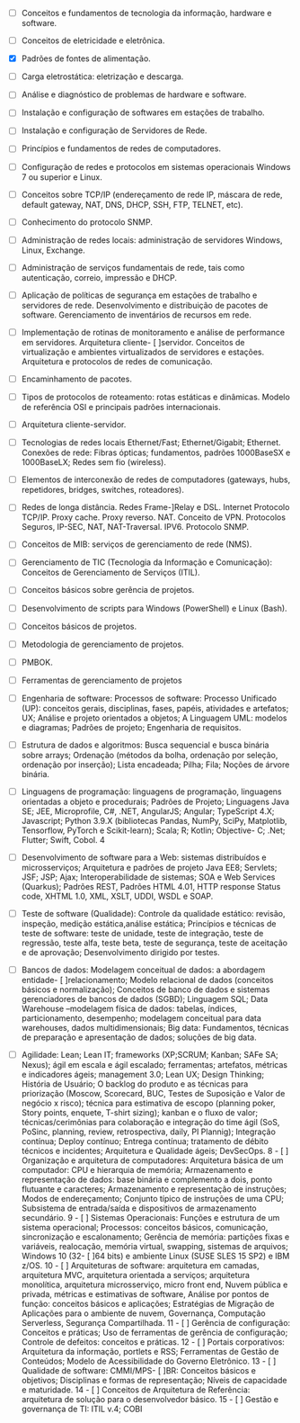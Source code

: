 - [ ] Conceitos e fundamentos de tecnologia da informação, hardware e software. 
- [ ] Conceitos de eletricidade e eletrônica. 
- [x] Padrões de fontes de alimentação. 
- [ ]  Carga eletrostática: eletrização e descarga. 
- [ ]  Análise e diagnóstico de problemas de hardware e software. 
- [ ] Instalação e configuração de softwares em estações de trabalho. 
- [ ]  Instalação e configuração de Servidores de Rede. 
- [ ] Princípios e fundamentos de redes de computadores. 
- [ ]  Configuração de redes e protocolos em sistemas operacionais Windows 7 ou superior e Linux. 
- [ ]  Conceitos sobre TCP/IP (endereçamento de rede IP, máscara de rede, default gateway, NAT, DNS, DHCP, SSH, FTP, TELNET, etc). 
- [ ] Conhecimento do protocolo SNMP. 
- [ ] Administração de redes locais: administração de servidores Windows, Linux, Exchange.
- [ ] Administração de serviços fundamentais de rede, tais como autenticação, correio, impressão e DHCP. 
- [ ] Aplicação de políticas de segurança em estações de trabalho e servidores de rede. Desenvolvimento e distribuição de pacotes de software. Gerenciamento de inventários de recursos em rede. 
- [ ] Implementação de rotinas de monitoramento e análise de performance em servidores. Arquitetura cliente- [ ]servidor. Conceitos de virtualização e ambientes virtualizados de servidores e estações. Arquitetura e protocolos de redes de comunicação.
- [ ]  Encaminhamento de pacotes. 
- [ ]  Tipos de protocolos de roteamento: rotas estáticas e dinâmicas. Modelo de referência OSI e principais padrões internacionais. 
- [ ]  Arquitetura cliente-servidor.
- [ ]  Tecnologias de redes locais Ethernet/Fast; Ethernet/Gigabit; Ethernet. Conexões de rede: Fibras ópticas; fundamentos, padrões 1000BaseSX e 1000BaseLX; Redes sem fio (wireless). 
- [ ]  Elementos de interconexão de redes de computadores (gateways, hubs, repetidores, bridges, switches, roteadores). 
- [ ]  Redes de longa distância. Redes Frame-]Relay e DSL. Internet Protocolo TCP/IP. Proxy cache. Proxy reverso. NAT. Conceito de VPN. Protocolos Seguros, IP-SEC, NAT, NAT-Traversal. IPV6. Protocolo SNMP. 
- [ ] Conceitos de MIB: serviços de gerenciamento de rede (NMS). 
- [ ]  Gerenciamento de TIC (Tecnologia da Informação e Comunicação): Conceitos de Gerenciamento de Serviços (ITIL). 
- [ ]  Conceitos básicos sobre gerência de projetos.
- [ ]  Desenvolvimento de scripts para Windows (PowerShell) e Linux (Bash).
- [ ]  Conceitos básicos de projetos. 
- [ ]  Metodologia de gerenciamento de projetos. 
- [ ]  PMBOK.
- [ ]  Ferramentas de gerenciamento de projetos

- [ ] Engenharia de software: Processos de software: Processo Unificado (UP): conceitos gerais, disciplinas, fases, papéis, atividades e artefatos; UX;
Análise e projeto orientados a objetos; A Linguagem UML: modelos e diagramas; Padrões de projeto; Engenharia de requisitos. 
- [ ] Estrutura de
dados e algoritmos: Busca sequencial e busca binária sobre arrays; Ordenação (métodos da bolha, ordenação por seleção, ordenação por inserção);
Lista encadeada; Pilha; Fila; Noções de árvore binária.
- [ ] Linguagens de programação: linguagens de programação, linguagens orientadas a objeto
e procedurais; Padrões de Projeto; Linguagens Java SE; JEE, Microprofile, C#, .NET, AngularJS; Angular; TypeScript 4.X; Javascript; Python 3.9.X (bibliotecas Pandas, NumPy, SciPy, Matplotlib, Tensorflow, PyTorch e Scikit-learn); Scala; R; Kotlin; Objective- C; .Net; Flutter; Swift, Cobol. 4 
- [ ] Desenvolvimento de software para a Web: sistemas distribuídos e microsserviços; Arquitetura e padrões de projeto Java EE8; Servlets; JSF; JSP;
Ajax; Interoperabilidade de sistemas; SOA e Web Services (Quarkus); Padrões REST, Padrões HTML 4.01, HTTP response Status code, XHTML
1.0, XML, XSLT, UDDI, WSDL e SOAP. 
- [ ] Teste de software (Qualidade): Controle da qualidade estático: revisão, inspeção, medição estática,análise estática; Princípios e técnicas de teste de software: teste de unidade, teste de integração, teste de regressão, teste alfa, teste beta, teste de segurança, teste de aceitação e de aprovação; Desenvolvimento dirigido por testes.
- [ ] Bancos de dados: Modelagem conceitual de dados: a abordagem entidade- [ ]relacionamento; Modelo relacional de dados (conceitos básicos e normalização); Conceitos de banco de dados e sistemas gerenciadores de bancos de dados (SGBD); Linguagem SQL; Data Warehouse –modelagem física de dados: tabelas, índices, particionamento, desempenho; modelagem conceitual para data warehouses, dados multidimensionais;
Big data: Fundamentos, técnicas de preparação e apresentação de dados; soluções de big data.  
- [ ] Agilidade: Lean; Lean IT; frameworks (XP;SCRUM; Kanban; SAFe SA; Nexus); ágil em escala e ágil escalado; ferramentas; artefatos, métricas e indicadores ágeis; management 3.0; Lean UX; Design Thinking; História de Usuário; O backlog do produto e as técnicas para priorização (Moscow, Scorecard, BUC, Testes de Suposição e
Valor de negócio x risco); técnica para estimativa de escopo (planning poker, Story points, enquete, T-shirt sizing); kanban e o fluxo de valor;
técnicas/cerimônias para colaboração e integração do time ágil (SoS, PoSinc, planning, review, retrospectiva, daily, PI Plannig); Integração contínua;
Deploy contínuo; Entrega contínua; tratamento de débito técnicos e incidentes; Arquitetura e Qualidade ágeis; DevSecOps. 8 - [ ] Organização e
arquitetura de computadores: Arquitetura básica de um computador: CPU e hierarquia de memória; Armazenamento e representação de dados: base
binária e complemento a dois, ponto flutuante e caracteres; Armazenamento e representação de instruções; Modos de endereçamento; Conjunto
típico de instruções de uma CPU; Subsistema de entrada/saída e dispositivos de armazenamento secundário. 9 - [ ] Sistemas Operacionais: Funções
e estrutura de um sistema operacional; Processos: conceitos básicos, comunicação, sincronização e escalonamento; Gerência de memória: partições
fixas e variáveis, realocação, memória virtual, swapping, sistemas de arquivos; Windows 10 (32- [ ]64 bits) e ambiente Linux (SUSE SLES 15 SP2) e
IBM z/OS. 10 - [ ] Arquiteturas de software: arquitetura em camadas, arquitetura MVC, arquitetura orientada a serviços; arquitetura monolítica,
arquitetura microsserviço, micro front end, Nuvem pública e privada, métricas e estimativas de software, Análise por pontos de função: conceitos
básicos e aplicações; Estratégias de Migração de Aplicações para o ambiente de nuvem, Governança, Computação Serverless, Segurança
Compartilhada. 11 - [ ] Gerência de configuração: Conceitos e práticas; Uso de ferramentas de gerência de configuração; Controle de defeitos:
conceitos e práticas. 12 - [ ] Portais corporativos: Arquitetura da informação, portlets e RSS; Ferramentas de Gestão de Conteúdos; Modelo de
Acessibilidade do Governo Eletrônico. 13 - [ ] Qualidade de software: CMMI/MPS- [ ]BR: Conceitos básicos e objetivos; Disciplinas e formas de
representação; Níveis de capacidade e maturidade. 14 - [ ] Conceitos de Arquitetura de Referência: arquitetura de solução para o desenvolvedor
básico. 15 - [ ] Gestão e governança de TI: ITIL v.4; COBI